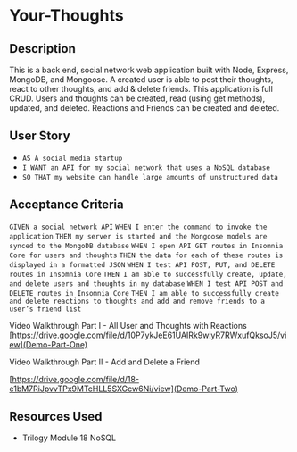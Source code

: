 # Your-Thoughts

## Description
This is a back end, social network web application built with Node, Express, MongoDB, and Mongoose. A created user is able to post their thoughts, react to other thoughts, and add & delete friends. This application is full CRUD. Users and thoughts can be created, read (using get methods), updated, and deleted. Reactions and Friends can be created and deleted. 

## User Story 
- `AS A social media startup`
- `I WANT an API for my social network that uses a NoSQL database`
- `SO THAT my website can handle large amounts of unstructured data`

## Acceptance Criteria 
 `GIVEN a social network API`
 `WHEN I enter the command to invoke the application`
 `THEN my server is started and the Mongoose models are synced to the MongoDB database`
 `WHEN I open API GET routes in Insomnia Core for users and thoughts`
 `THEN the data for each of these routes is displayed in a formatted JSON`
 `WHEN I test API POST, PUT, and DELETE routes in Insomnia Core`
 `THEN I am able to successfully create, update, and delete users and thoughts in my database`
 `WHEN I test API POST and DELETE routes in Insomnia Core`
 `THEN I am able to successfully create and delete reactions to thoughts and add and remove friends to a user’s friend list`



Video Walkthrough Part I - All User and Thoughts with Reactions 
[https://drive.google.com/file/d/10P7ykJeE61UAIRk9wiyR7RWxufQksoJ5/view](Demo-Part-One)

Video Walkthrough Part II - Add and Delete a Friend 

[https://drive.google.com/file/d/18-e1bM7RiJpvvTPx9MTcHLL5SXGcw6Ni/view](Demo-Part-Two)

## Resources Used 
- Trilogy Module 18 NoSQL